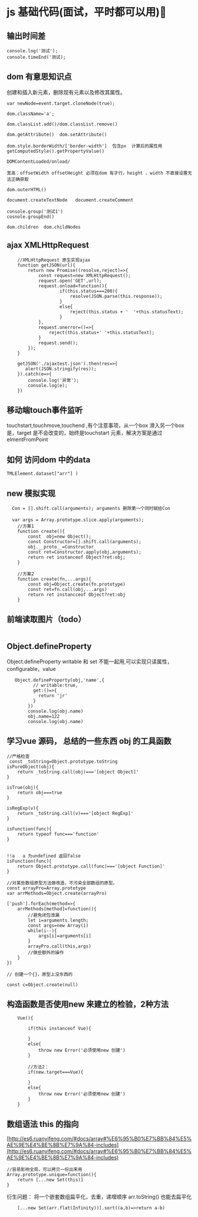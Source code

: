 # js 基础代码(面试，平时都可以用):rocket:

## 输出时间差
```
console.log('测试');
console.timeEnd('测试);
```
## dom 有意思知识点
创建和插入新元素，删除现有元素以及修改其属性。
```
var newNode=event.target.cloneNode(true);

dom.className='a';

dom.classList.add()/dom.classList.remove()

dom.getAttribute()  dom.setAttribute()

dom.style.borderWidth/['border-width']  包含px  计算后的属性用 getComputedStyle().getPropertyValue()

DOMContentLoaded/onload/

宽高：offsetWidth offsetHeight 必须在dom 有才行，height 、width 不直接设置无法正确获取

dom.outerHTML()

document.createTextNode   document.createComment

console.group('测试1')
cosnole.groupEnd()

dom.children  dom.childNodes 

```

## ajax XMLHttpRequest 

```
    //XMLHttpRequest 原生实现ajax
    function getJSON(url){
        return new Promise((resolve,reject)=>{
            const request=new XMLHttpRequest();
            request.open('GET',url);
            request.onload=function(){
                    if(this.status===200){
                        resolve(JSON.parse(this.response));
                    }
                    else{
                        reject(this.status + '  '+this.statusText);
                    }
            },
            request.onerror=()=>{
                reject(this.status+' '+this.statusText);
            }
            request.send();
        });
    }

    getJSON('./ajaxtest.json').then(res=>{
       alert(JSON.stringify(res));
    }).catch(e=>{
        console.log('异常');
        console.log(e);
    })

```

## 移动端touch事件监听

touchstart,touchmove,touchend ,有个注意事项，从一个box 滑入另一个box 是，target 是不会改变的，始终是touchstart 元素，解决方案是通过elmentFromPoint


## 如何 访问dom 中的data

```
TMLElement.dataset["arr"] ) 
```

## new 模拟实现

```
  Con = [].shift.call(arguments); arguments 删除第一个同时赋给Con

  var args = Array.prototype.slice.apply(arguments);　
    //方案1
    function create(){
        const  obj=new Object();
        const Constructor=[].shift.call(arguments);
        obj.__proto__=Constructor
        const ret=Constructor.apply(obj,arguments);
        return ret instanceof Object?ret:obj;
    }

    //方案2
    function create(fn,...args){
        const obj=Object.create(fn.prototype)
        const ret=fn.call(obj,...args)
        return ret instancceof Object?ret:obj 
    }

```

## 前端读取图片（todo）

```
```
## Object.defineProperty

Object.defineProperty writable 和 set 不能一起用,可以实现只读属性，configurable，value

```
   Object.defineProperty(obj,'name',{
          // writable:true,
          get:()=>{
            return 'jr'
          }
        })
        console.log(obj.name)
        obj.name=122
        console.log(obj.name)
```

## 学习vue 源码， 总结的一些东西 obj 的工具函数

```
//严格检查
 const _toString=Object.prototype.toString
isPureObject(obj){
    return _toString.call(obj)==='[object Object]'
}

isTrue(obj){
    return obj===true
}

isRegExp(v){
    return _toString.call(v)==='[object RegExp]'
}

isFunction(func){
    return typeof func==='function'
}


!!a   a 为undefined 返回false
isFunction(func){
    return Object.prototype.call(func)==='[object Function]'
}

//对某些数组原型方法做改造，不污染全部数组的原型。
const arrayPro=Array.prototype
var arrMethods=Object.create(arrayPro)

['push'].forEach(method=>{
    arrMethods[method]=function(){
        //避免闭包泄漏
        let i=arguments.length;
        const args=new Array(i)
        while(i--){
            args[i]=arguments[i]
        }
        arrayPro.call(this,args)
        //做些额外的操作
    }
})

// 创建一个{}，原型上没东西的

const c=Object.create(null)

```

## 构造函数是否使用new 来建立的检验，2种方法

```
    Vue(){
        
        if(this instanceof Vue){

        }
        else{
            throw new Error('必须使用new 创建')
        }
        
        //方法2：
        if(new.target===Vue){

        }
        else{
            throw new Error('必须使用new 创建')
        }
    }
```

## 数组语法 this 的指向
[http://es6.ruanyifeng.com/#docs/array#%E6%95%B0%E7%BB%84%E5%AE%9E%E4%BE%8B%E7%9A%84-includes](http://es6.ruanyifeng.com/#docs/array#%E6%95%B0%E7%BB%84%E5%AE%9E%E4%BE%8B%E7%9A%84-includes)

```
//容易影响全局，可以拷贝一份出来用
Array.prototype.unique=function(){
    return [...new Set(this)]
}
```

衍生问题： 将一个嵌套数组扁平化，去重，递增顺序 arr.toString() 也能去扁平化

```
    [...new Set(arr.flat(Infinity))].sort((a,b)=>return a-b)
```


